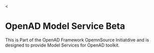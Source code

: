 <
# OpenAD Model Service Beta

This is Part of the OpenAD Framework OpemnSource Initiatdive and is designed to provide Model Services for OpenAD toolkit.

